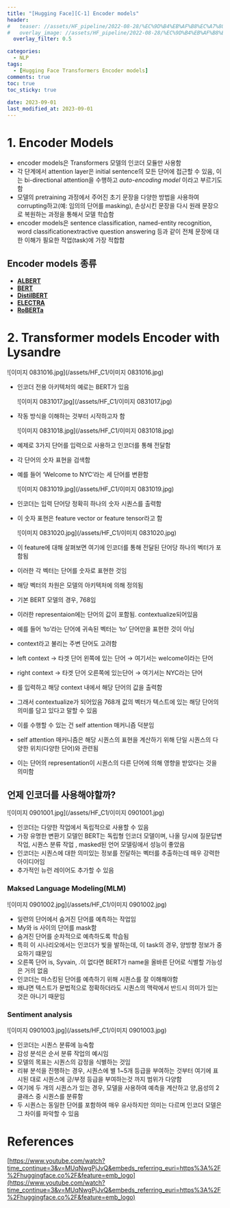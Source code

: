 ```yaml
---
title: "[Hugging Face][C-1] Encoder models"
header:
#   teaser: //assets/HF_pipeline/2022-08-28/%EC%9D%B4%EB%AF%B8%EC%A7%80_0827020.jpg
#   overlay_image: //assets/HF_pipeline/2022-08-28/%EC%9D%B4%EB%AF%B8%EC%A7%80_0827020.jpg
  overlay_filter: 0.5

categories:
  - NLP
tags:
  - [Hugging Face Transformers Encoder models]
comments: true
toc: true
toc_sticky: true
 
date: 2023-09-01
last_modified_at: 2023-09-01
---
```




# 1. Encoder Models

- encoder models은 Transformers 모델의 인코더 모듈만 사용함
- 각 단계에서 attention layer은 initial sentence의 모든 단어에 접근할 수 있음, 이는 bi-directional attention을 수행하고 *auto-encoding model* 이라고 부르기도 함
- 모델의  pretraining 과정에서 주어진 초기 문장을 다양한 방법을 사용하여 corrupting하고(예: 임의의 단어를 masking), 손상시킨 문장을 다시 원래 문장으로 복원하는 과정을 통해서 모델 학습함
- encoder models은 sentence classification, named-entity recognition, word classificationextractive question answering 등과 같이 전체 문장에 대한 이해가 필요한 작업(task)에 가장 적합함

## Encoder models 종류

- **[ALBERT](https://huggingface.co/transformers/model_doc/albert.html)**
- **[BERT](https://huggingface.co/transformers/model_doc/bert.html)**
- **[DistilBERT](https://huggingface.co/transformers/model_doc/distilbert.html)**
- **[ELECTRA](https://huggingface.co/transformers/model_doc/electra.html)**
- **[RoBERTa](https://huggingface.co/transformers/model_doc/roberta.html)**

# 2. Transformer models Encoder with Lysandre

![이미지 0831016.jpg](/assets/HF_C1/이미지 0831016.jpg)

- 인코더 전용 아키텍처의 예로는 BERT가 있음
    
    ![이미지 0831017.jpg](/assets/HF_C1/이미지 0831017.jpg)
    
- 작동 방식을 이해하는 것부터 시작하고자 함
    
    ![이미지 0831018.jpg](/assets/HF_C1/이미지 0831018.jpg)
    
- 예제로 3가지 단어를 입력으로 사용하고 인코더를 통해 전달함
- 각 단어의 숫자 표현을 검색함
- 예를 들어 ‘Welcome to NYC’라는 세 단어를 변환함
    
    ![이미지 0831019.jpg](/assets/HF_C1/이미지 0831019.jpg)
    
- 인코더는 입력 단어당 정확히 하나의 숫자 시퀀스를 출력함
- 이 숫자 표현은 feature vector or feature tensor라고 함
    
    ![이미지 0831020.jpg](/assets/HF_C1/이미지 0831020.jpg)
    
- 이 feature에 대해 살펴보면 여기에 인코더를 통해 전달된 단어당 하나의 벡터가 포함됨
- 이러한 각 벡터는 단어를 숫자로 표현한 것임
- 해당 벡터의 차원은 모델의 아키텍처에 의해 정의됨
- 기본 BERT 모델의 경우, 768임
- 이러한 representaion에는 단어의 값이 포함됨. contextualize되어있음
- 예를 들어 ‘to’라는 단어에 귀속된 벡터는 ‘to’ 단어만을 표현한 것이 아님
- context라고 불리는 주변 단어도 고려함
- left context → 타겟 단어 왼쪽에 있는 단어 → 여기서는 welcome이라는 단어
- right context → 타겟 단어 오른쪽에 있는단어 → 여기서는 NYC라는 단어
- 를 입력하고 해당 context 내에서 해당 단어의 값을 출력함
- 그래서 contextualize가 되어있음 768개 값의 벡터가 텍스트에 있는 해당 단어의 의미를 담고 있다고 말할 수 있음
- 이를 수행할 수 있는 건 self attention 매커니즘 덕분임
- self attention 매커니즘은 해당 시퀀스의 표현을 계산하기 위해 단일 시퀀스의 다양한 위치(다양한 단어)와 관련됨
- 이는 단어의 representation이 시퀀스의 다른 단어에 의해 영향을 받았다는 것을 의미함

## 언제 인코더를 사용해야할까?

![이미지 0901001.jpg](/assets/HF_C1/이미지 0901001.jpg)

- 인코더는 다양한 작업에서 독립적으로 사용할 수 있음
- 가장 유명한 변환기 모델인 BERT는 독립형 인코더 모델이며, 나올 당시에 질문답변 작업, 시퀀스 분류 작업 , masked된 언어 모델링에서 성능이 좋았음
- 인코더는 시퀀스에 대한 의미있는 정보를 전달하는 벡터를 추출하는데 매우 강력한 아이디어임
- 추가적인 뉴런 레이어도 추가할 수 있음

### Maksed Language Modeling(MLM)

![이미지 0901002.jpg](/assets/HF_C1/이미지 0901002.jpg)

- 일련의 단어에서 숨겨진 단어를 예측하는 작업임
- My와 is 사이의 단어를 mask함
- 숨겨진 단어를 순차적으로 예측하도록 학습됨
- 특히 이 시나리오에서는 인코더가 빛을 발하는데, 이 task의 경우, 양방향 정보가 중요하기 떄문임
- 오른쪽 단어 is, Syvain, .이 없다면 BERT가 name을 올바른 단어로 식별할 가능성은 거의 없음
- 인코더는 마스킹된 단어를 예측하기 위해 시퀀스를 잘 이해해야함
- 왜냐면 텍스트가 문법적으로 정확하더라도 시퀀스의 맥락에서 반드시 의미가 있는 것은 아니기 때문임

### Sentiment analysis

![이미지 0901003.jpg](/assets/HF_C1/이미지 0901003.jpg)

- 인코더는 시퀀스 분류에 능숙함
- 감성 분석은 순서 분류 작업의 예시임
- 모델의 목표는 시퀀스의 감정을 식별하는 것임
- 리뷰 분석을 진행하는 경우, 시퀀스에 별 1~5개 등급을 부여하는 것부터 여기에 표시된 대로 시퀀스에 긍/부정 등급을 부여하는것 까지 범위가 다양함
- 여기에 두 개의 시퀀스가 있는 경우, 모델을 사용하여 예측을 계산하고 양,음성의 2 클래스 중 시퀀스를 분류함
- 두 시퀀스는 동일한 단어를 포함하여 매우 유사하지만 의미는 다르며 인코더 모델은 그 차이를 파악할 수 있음

# References

[https://www.youtube.com/watch?time_continue=3&v=MUqNwgPjJvQ&embeds_referring_euri=https%3A%2F%2Fhuggingface.co%2F&feature=emb_logo](https://www.youtube.com/watch?time_continue=3&v=MUqNwgPjJvQ&embeds_referring_euri=https%3A%2F%2Fhuggingface.co%2F&feature=emb_logo)